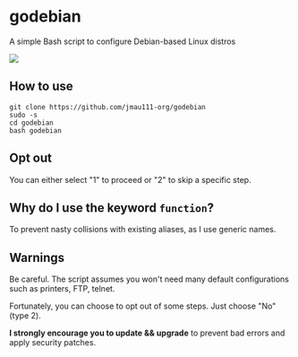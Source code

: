 # godebian

A simple Bash script to configure Debian-based Linux distros

![](https://github.com/jmau111-org/golinux/raw/main/screen.png)

## How to use

```
git clone https://github.com/jmau111-org/godebian
sudo -s
cd godebian
bash godebian
```

## Opt out

You can either select "1" to proceed or "2" to skip a specific step.

## Why do I use the keyword `function`?

To prevent nasty collisions with existing aliases, as I use generic names.

## Warnings

Be careful. The script assumes you won't need many default configurations such as printers, FTP, telnet.

Fortunately, you can choose to opt out of some steps. Just choose "No" (type 2).

**I strongly encourage you to update && upgrade** to prevent bad errors and apply security patches.
